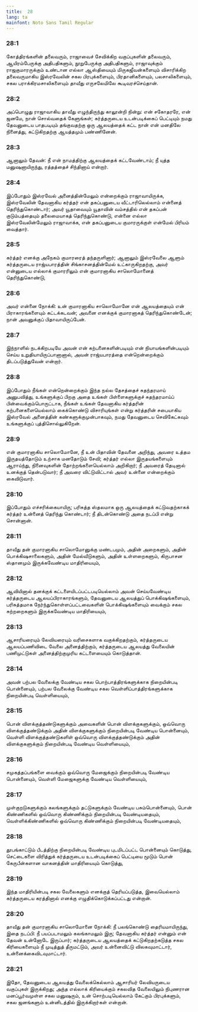 ```yaml
---
title:  28
lang: ta
mainfont: Noto Sans Tamil Regular
---
```


###  28:1

கோத்திரங்களின் தலைவரும், ராஜாவைச் சேவிக்கிற வகுப்புகளின் தலைவரும், ஆயிரம்பேருக்கு அதிபதிகளும், நூறுபேருக்கு அதிபதிகளும், ராஜாவுக்கும் ராஜகுமாரருக்கும் உண்டான எல்லா ஆஸ்தியையும் மிருகஜீவன்களையும் விசாரிக்கிற தலைவருமாகிய இஸ்ரவேலின் சகல பிரபுக்களையும், பிரதானிகளையும், பலசாலிகளையும், சகல பராக்கிரமசாலிகளையும் தாவீது எருசலேமிலே கூடிவரச்செய்தான்.

###  28:2

அப்பொழுது ராஜாவாகிய தாவீது எழுந்திருந்து காலூன்றி நின்று: என் சகோதரரே, என் ஜனமே, நான் சொல்வதைக் கேளுங்கள்; கர்த்தருடைய உடன்படிக்கைப் பெட்டியும் நமது தேவனுடைய பாதபடியும் தங்குவதற்கு ஒரு ஆலயத்தைக் கட்ட நான் என் மனதிலே நினைத்து, கட்டுகிறதற்கு ஆயத்தமும் பண்ணினேன்.

###  28:3

ஆனாலும் தேவன்: நீ என் நாமத்திற்கு ஆலயத்தைக் கட்டவேண்டாம்; நீ யுத்த மனுஷனாயிருந்து, ரத்தத்தைச் சிந்தினாய் என்றார்.

###  28:4

இப்போதும் இஸ்ரவேல் அனைத்தின்மேலும் என்றைக்கும் ராஜாவாயிருக்க, இஸ்ரவேலின் தேவனாகிய கர்த்தர் என் தகப்பனுடைய வீட்டாரிலெல்லாம் என்னைத் தெரிந்துகொண்டார்; அவர் யூதாவையும் யூதாவின் வம்சத்தில் என் தகப்பன் குடும்பத்தையும் தலைமையாகத் தெரிந்துகொண்டு, என்னை எல்லா இஸ்ரவேலின்மேலும் ராஜாவாக்க, என் தகப்பனுடைய குமாரருக்குள் என்மேல் பிரியம் வைத்தார்.

###  28:5

கர்த்தர் எனக்கு அநேகம் குமாரரைத் தந்தருளினார்; ஆனாலும் இஸ்ரவேலை ஆளும் கர்த்தருடைய ராஜ்யபாரத்தின் சிங்காசனத்தின்மேல் உட்காருகிறதற்கு, அவர் என்னுடைய எல்லாக் குமாரரிலும் என் குமாரனாகிய சாலொமோனைத் தெரிந்துகொண்டு,

###  28:6

அவர் என்னை நோக்கி: உன் குமாரனாகிய சாலொமோனே என் ஆலயத்தையும் என் பிராகாரங்களையும் கட்டக்கடவன்; அவனை எனக்குக் குமாரனாகத் தெரிந்துகொண்டேன்; நான் அவனுக்குப் பிதாவாயிருப்பேன்.

###  28:7

இந்நாளில் நடக்கிறபடியே அவன் என் கற்பனைகளின்படியும் என் நியாயங்களின்படியும் செய்ய உறுதியாயிருப்பானானால், அவன் ராஜ்யபாரத்தை என்றென்றைக்கும் திடப்படுத்துவேன் என்றார்.

###  28:8

இப்போதும் நீங்கள் என்றென்றைக்கும் இந்த நல்ல தேசத்தைச் சுதந்தரமாய் அனுபவித்து, உங்களுக்குப் பிறகு அதை உங்கள் பிள்ளைகளுக்குச் சுதந்தரமாய்ப் பின்வைக்கும்பொருட்டாக, நீங்கள் உங்கள் தேவனாகிய கர்த்தரின் கற்பனைகளையெல்லாம் கைக்கொண்டு விசாரியுங்கள் என்று கர்த்தரின் சபையாகிய இஸ்ரவேல் அனைத்தின் கண்களுக்குமுன்பாகவும், நமது தேவனுடைய செவிகேட்கவும் உங்களுக்குப் புத்திசொல்லுகிறேன்.

###  28:9

என் குமாரனாகிய சாலொமோனே, நீ உன் பிதாவின் தேவனை அறிந்து, அவரை உத்தம இருதயத்தோடும் உற்சாக மனதோடும் சேவி; கர்த்தர் எல்லா இருதயங்களையும் ஆராய்ந்து, நினைவுகளின் தோற்றங்களையெல்லாம் அறிகிறார்; நீ அவரைத் தேடினால் உனக்குத் தென்படுவார்; நீ அவரை விட்டுவிட்டால் அவர் உன்னை என்றைக்கும் கைவிடுவார்.

###  28:10

இப்போதும் எச்சரிக்கையாயிரு; பரிசுத்த ஸ்தலமாக ஒரு ஆலயத்தைக் கட்டுவதற்காகக் கர்த்தர் உன்னைத் தெரிந்து கொண்டார்; நீ திடன்கொண்டு அதை நடப்பி என்று சொன்னான்.

###  28:11

தாவீது தன் குமாரனாகிய சாலொமோனுக்கு மண்டபமும், அதின் அறைகளும், அதின் பொக்கிஷசாலைகளும், அதின் மேல்வீடுகளும், அதின் உள்ளறைகளும், கிருபாசன ஸ்தானமும் இருக்கவேண்டிய மாதிரியையும்,

###  28:12

ஆவியினால் தனக்குக் கட்டளையிடப்பட்டபடியெல்லாம் அவன் செய்யவேண்டிய கர்த்தருடைய ஆலயப்பிராகாரங்களும், தேவனுடைய ஆலயத்துப் பொக்கிஷங்களையும், பரிசுத்தமாக நேர்ந்துகொள்ளப்பட்டவைகளின் பொக்கிஷங்களையும் வைக்கும் சகல சுற்றறைகளும் இருக்கவேண்டிய மாதிரியையும்,

###  28:13

ஆசாரியரையும் லேவியரையும் வரிசைகளாக வகுக்கிறதற்கும், கர்த்தருடைய ஆலயப்பணிவிடை வேலை அனைத்திற்கும், கர்த்தருடைய ஆலயத்து வேலையின் பணிமுட்டுகள் அனைத்திற்குமுரிய கட்டளையையும் கொடுத்தான்.

###  28:14

அவன் பற்பல வேலைக்கு வேண்டிய சகல பொற்பாத்திரங்களுக்காக நிறையின்படி பொன்னையும், பற்பல வேலைக்கு வேண்டிய சகல வெள்ளிப்பாத்திரங்களுக்காக நிறையின்படி வெள்ளியையும்,

###  28:15

பொன் விளக்குத்தண்டுகளுக்கும் அவைகளின் பொன் விளக்குகளுக்கும், ஒவ்வொரு விளக்குத்தண்டுக்கும் அதின் விளக்குகளுக்கும் நிறையின்படி வேண்டிய பொன்னையும், வெள்ளி விளக்குத்தண்டுகளிள் ஒவ்வொரு விளக்குத்தண்டுக்கும் அதின் விளக்குகளுக்கும் நிறையின்படி வேண்டிய வெள்ளியையும்,

###  28:16

சமுகத்தப்பங்களை வைக்கும் ஒவ்வொரு மேஜைக்கும் நிறையின்படி வேண்டிய பொன்னையும், வெள்ளி மேஜைகளுக்கு வேண்டிய வெள்ளியையும்,

###  28:17

முள்குறடுகளுக்கும் கலங்களுக்கும் தட்டுகளுக்கும் வேண்டிய பசும்பொன்னையும், பொன் கிண்ணிகளில் ஒவ்வொரு கிண்ணிக்கும் நிறையின்படி வேண்டியதையும், வெள்ளிக்கிண்ணிகளில் ஒவ்வொரு கிண்ணிக்கும் நிறையின்படி வேண்டியதையும்,

###  28:18

தூபங்காட்டும் பீடத்திற்கு நிறையின்படி வேண்டிய புடமிடப்பட்ட பொன்னையும் கொடுத்து, செட்டைகளை விரித்துக் கர்த்தருடைய உடன்படிக்கைப் பெட்டியை மூடும் பொன் கேருபீன்களான வாகனத்தின் மாதிரியையும் கொடுத்து,

###  28:19

இந்த மாதிரியின்படி சகல வேலைகளும் எனக்குத் தெரியப்படுத்த, இவையெல்லாம் கர்த்தருடைய கரத்தினால் எனக்கு எழுதிக்கொடுக்கப்பட்டது என்றான்.

###  28:20

தாவீது தன் குமாரனாகிய சாலொமோனை நோக்கி: நீ பலங்கொண்டு தைரியமாயிருந்து, இதை நடப்பி: நீ பயப்படாமலும் கலங்காமலும் இரு; தேவனாகிய கர்த்தர் என்னும் என் தேவன் உன்னோடே இருப்பார்; கர்த்தருடைய ஆலயத்தைக் கட்டுகிறதற்கடுத்த சகல கிரியைகளையும் நீ முடித்துத் தீருமட்டும், அவர் உன்னைவிட்டு விலகவுமாட்டார், உன்னைக்கைவிடவுமாட்டார்.

###  28:21

இதோ, தேவனுடைய ஆலயத்து வேலைக்கெல்லாம் ஆசாரியர் லேவியருடைய வகுப்புகள் இருக்கிறது; அந்த எல்லாக் கிரியைக்கும் சகலவித வேலையிலும் நிபுணரான மனப்பூர்வமுள்ள சகல மனுஷரும், உன் சொற்படியெல்லாம் கேட்கும் பிரபுக்களும், சகல ஜனங்களும் உன்னிடத்தில் இருக்கிறார்கள் என்றான்.


